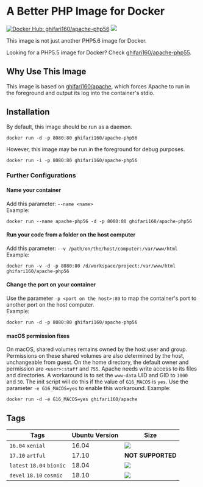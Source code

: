# A Better PHP Image for Docker #
[![Docker Hub: ghifari160/apache-php56](https://img.shields.io/badge/docker%20hub-ghifari160%2Fapache--php56-ABD8EB.svg)](https://hub.docker.com/r/ghifari160/apache-php56)
[![](https://images.microbadger.com/badges/image/ghifari160/apache-php56.svg)](https://microbadger.com/images/ghifari160/apache-php56 "Get your own image badge on microbadger.com")

This image is not just another PHP5.6 image for Docker.

Looking for a PHP5.5 image for Docker? Check [ghifari160/apache-php55].

## Why Use This Image ##
This image is based on [ghifari160/apache], which forces Apache to run in the
foreground and output its log into the container's stdio.

## Installation ##
By default, this image should be run as a daemon.
```
docker run -d -p 8080:80 ghifari160/apache-php56
```
However, this image may be run in the foreground for debug purposes.
```
docker run -i -p 8080:80 ghifari160/apache-php56
```

### Further Configurations ###
#### Name your container ####
Add this parameter: `--name <name>`  
Example:
```
docker run --name apache-php56 -d -p 8080:80 ghifari160/apache-php56
```

#### Run your code from a folder on the host computer ####
Add this parameter: `--v /path/on/the/host/computer:/var/www/html`  
Example:
```
docker run -v -d -p 8080:80 /d/workspace/project:/var/www/html ghifari160/apache-php56
```

#### Change the port on your container ####
Use the parameter `-p <port on the host>:80` to map the container's port to
another port on the host computer.  
Example:
```
docker run -d -p 8080:80 ghifari160/apache-php56
```

#### macOS permission fixes
On macOS, shared volumes remains owned by the host user and group. Permissions
on these shared volumes are also determined by the host, unchangeable from
guest. On the home directory, the default owner and permission are
`<user>:staff` and `755`. Apache needs write access to its files and
directories. A workaround is to set the `www-data` UID and GID to `1000` and
`50`. The init script will do this if the value of `G16_MACOS` is `yes`. Use
the parameter `-e G16_MACOS=yes` to enable this workaround. Example:
```
docker run -d -e G16_MACOS=yes ghifari160/apache
```

## Tags ##
| Tags                      | Ubuntu Version | Size              |
|---------------------------|----------------|-------------------|
| `16.04` `xenial`          | 16.04          | [![](https://images.microbadger.com/badges/image/ghifari160/apache-php56:16.04.svg)](https://microbadger.com/images/ghifari160/apache-php56:16.04 "Get your own image badge on microbadger.com")|
| `17.10` `artful`          | 17.10          | **NOT SUPPORTED** |
| `latest` `18.04` `bionic` | 18.04          |[![](https://images.microbadger.com/badges/image/ghifari160/apache-php56.svg)](https://microbadger.com/images/ghifari160/apache-php56 "Get your own image badge on microbadger.com")|
| `devel` `18.10` `cosmic`  | 18.10          |[![](https://images.microbadger.com/badges/image/ghifari160/apache-php56:18.10.svg)](https://microbadger.com/images/ghifari160/apache-php56:18.10 "Get your own image badge on microbadger.com")|

[ghifari160/apache]: https://github.com/ghifari160/docker-apache
[ghifari160/apache-php55]: https://github.com/ghifari160/docker-apache-php55
